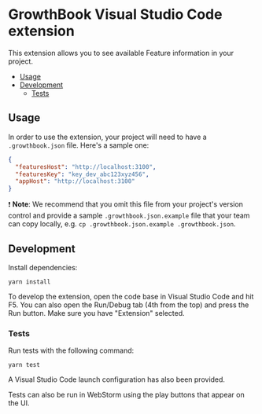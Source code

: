 # GrowthBook Visual Studio Code extension

This extension allows you to see available Feature information in your project.

- [Usage](#usage)
- [Development](#development)
  - [Tests](#tests)

## Usage

In order to use the extension, your project will need to have a `.growthbook.json` file. Here's a sample one:

```json
{
  "featuresHost": "http://localhost:3100",
  "featuresKey": "key_dev_abc123xyz456",
  "appHost": "http://localhost:3100"  
}
```

❗️ **Note**: We recommend that you omit this file from your project's version control and provide a sample `.growthbook.json.example` file that your team can copy locally, e.g. `cp .growthbook.json.example .growthbook.json`.


## Development

Install dependencies:

```
yarn install
```

To develop the extension, open the code base in Visual Studio Code and hit F5. You can also open the Run/Debug tab (4th from the top) and press the Run button. Make sure you have "Extension" selected.


### Tests

Run tests with the following command:

```
yarn test
```

A Visual Studio Code launch configuration has also been provided.

Tests can also be run in WebStorm using the play buttons that appear on the UI.